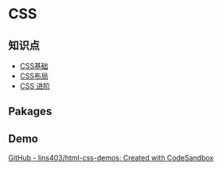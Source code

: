 # CSS

## 知识点

- [CSS基础](https://lins403.github.io/vuepress-doc/interview/basic/css1.html)
- [CSS布局](https://lins403.github.io/vuepress-doc/interview/basic/css2.html)
- [CSS 进阶](https://lins403.github.io/vuepress-doc/interview/basic/css3.html)

## Pakages



## Demo

[GitHub - lins403/html-css-demos: Created with CodeSandbox](https://github.com/lins403/html-css-demos)

